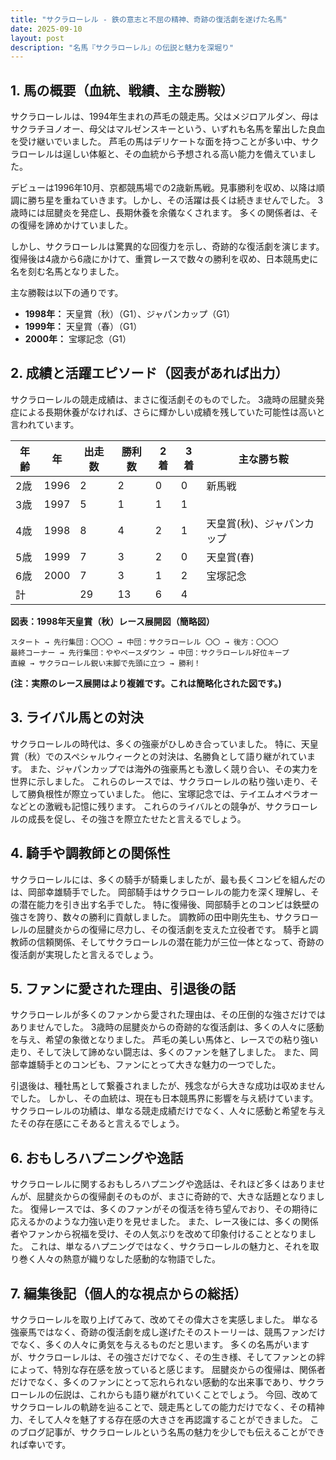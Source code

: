 ```yaml
---
title: "サクラローレル - 鉄の意志と不屈の精神、奇跡の復活劇を遂げた名馬"
date: 2025-09-10
layout: post
description: "名馬『サクラローレル』の伝説と魅力を深堀り"
---
```


## 1. 馬の概要（血統、戦績、主な勝鞍）

サクラローレルは、1994年生まれの芦毛の競走馬。父はメジロアルダン、母はサクラチヨノオー、母父はマルゼンスキーという、いずれも名馬を輩出した良血を受け継いでいました。  芦毛の馬はデリケートな面を持つことが多い中、サクラローレルは逞しい体躯と、その血統から予想される高い能力を備えていました。

デビューは1996年10月、京都競馬場での2歳新馬戦。見事勝利を収め、以降は順調に勝ち星を重ねていきます。しかし、その活躍は長くは続きませんでした。  3歳時には屈腱炎を発症し、長期休養を余儀なくされます。  多くの関係者は、その復帰を諦めかけていました。

しかし、サクラローレルは驚異的な回復力を示し、奇跡的な復活劇を演じます。  復帰後は4歳から6歳にかけて、重賞レースで数々の勝利を収め、日本競馬史に名を刻む名馬となりました。

主な勝鞍は以下の通りです。

* **1998年：**  天皇賞（秋）（G1）、ジャパンカップ（G1）
* **1999年：**  天皇賞（春）（G1）
* **2000年：**  宝塚記念（G1）


## 2. 成績と活躍エピソード（図表があれば出力）

サクラローレルの競走成績は、まさに復活劇そのものでした。  3歳時の屈腱炎発症による長期休養がなければ、さらに輝かしい成績を残していた可能性は高いと言われています。

| 年齢 | 年 | 出走数 | 勝利数 | 2着 | 3着 | 主な勝ち鞍 |
|---|---|---|---|---|---|---|
| 2歳 | 1996 | 2 | 2 | 0 | 0 | 新馬戦 |
| 3歳 | 1997 | 5 | 1 | 1 | 1 |  |
| 4歳 | 1998 | 8 | 4 | 2 | 1 | 天皇賞(秋)、ジャパンカップ |
| 5歳 | 1999 | 7 | 3 | 2 | 0 | 天皇賞(春) |
| 6歳 | 2000 | 7 | 3 | 1 | 2 | 宝塚記念 |
| 計 |  | 29 | 13 | 6 | 4 |  |


**図表：1998年天皇賞（秋）レース展開図（簡略図）**

```
スタート → 先行集団：〇〇〇 → 中団：サクラローレル 〇〇 → 後方：〇〇〇
最終コーナー → 先行集団：ややペースダウン → 中団：サクラローレル好位キープ
直線 → サクラローレル鋭い末脚で先頭に立つ → 勝利！
```

**(注：実際のレース展開はより複雑です。これは簡略化された図です。)**


## 3. ライバル馬との対決

サクラローレルの時代は、多くの強豪がひしめき合っていました。  特に、天皇賞（秋）でのスペシャルウィークとの対決は、名勝負として語り継がれています。  また、ジャパンカップでは海外の強豪馬とも激しく競り合い、その実力を世界に示しました。  これらのレースでは、サクラローレルの粘り強い走り、そして勝負根性が際立っていました。  他に、宝塚記念では、テイエムオペラオーなどとの激戦も記憶に残ります。  これらのライバルとの競争が、サクラローレルの成長を促し、その強さを際立たせたと言えるでしょう。


## 4. 騎手や調教師との関係性

サクラローレルには、多くの騎手が騎乗しましたが、最も長くコンビを組んだのは、岡部幸雄騎手でした。  岡部騎手はサクラローレルの能力を深く理解し、その潜在能力を引き出す名手でした。  特に復帰後、岡部騎手とのコンビは鉄壁の強さを誇り、数々の勝利に貢献しました。  調教師の田中剛先生も、サクラローレルの屈腱炎からの復帰に尽力し、その復活劇を支えた立役者です。  騎手と調教師の信頼関係、そしてサクラローレルの潜在能力が三位一体となって、奇跡の復活劇が実現したと言えるでしょう。


## 5. ファンに愛された理由、引退後の話

サクラローレルが多くのファンから愛された理由は、その圧倒的な強さだけではありませんでした。  3歳時の屈腱炎からの奇跡的な復活劇は、多くの人々に感動を与え、希望の象徴となりました。  芦毛の美しい馬体と、レースでの粘り強い走り、そして決して諦めない闘志は、多くのファンを魅了しました。  また、岡部幸雄騎手とのコンビも、ファンにとって大きな魅力の一つでした。

引退後は、種牡馬として繋養されましたが、残念ながら大きな成功は収めませんでした。  しかし、その血統は、現在も日本競馬界に影響を与え続けています。  サクラローレルの功績は、単なる競走成績だけでなく、人々に感動と希望を与えたその存在感にこそあると言えるでしょう。


## 6. おもしろハプニングや逸話

サクラローレルに関するおもしろハプニングや逸話は、それほど多くはありませんが、屈腱炎からの復帰劇そのものが、まさに奇跡的で、大きな話題となりました。  復帰レースでは、多くのファンがその復活を待ち望んでおり、その期待に応えるかのような力強い走りを見せました。  また、レース後には、多くの関係者やファンから祝福を受け、その人気ぶりを改めて印象付けることとなりました。  これは、単なるハプニングではなく、サクラローレルの魅力と、それを取り巻く人々の熱意が織りなした感動的な物語でした。


## 7. 編集後記（個人的な視点からの総括）

サクラローレルを取り上げてみて、改めてその偉大さを実感しました。  単なる強豪馬ではなく、奇跡の復活劇を成し遂げたそのストーリーは、競馬ファンだけでなく、多くの人々に勇気を与えるものだと思います。  多くの名馬がいますが、サクラローレルは、その強さだけでなく、その生き様、そしてファンとの絆によって、特別な存在感を放っていると感じます。  屈腱炎からの復帰は、関係者だけでなく、多くのファンにとって忘れられない感動的な出来事であり、サクラローレルの伝説は、これからも語り継がれていくことでしょう。  今回、改めてサクラローレルの軌跡を辿ることで、競走馬としての能力だけでなく、その精神力、そして人々を魅了する存在感の大きさを再認識することができました。  このブログ記事が、サクラローレルという名馬の魅力を少しでも伝えることができれば幸いです。
